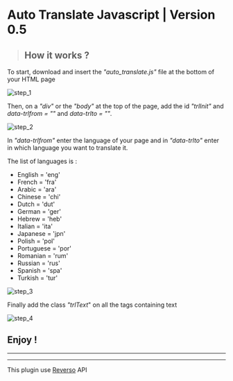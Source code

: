 # Auto Translate Javascript | Version 0.5

> ## How it works ?

To start, download and insert the _"auto_translate.js"_ file at the bottom of your HTML page 

![step_1](https://axelvion.000webhostapp.com/img/github/step_1.png)

Then, on a _"div"_ or the _"body"_ at the top of the page, add the id _"trlInit"_ and _data-trlfrom = ""_ and _data-trlto = ""_.

![step_2](https://axelvion.000webhostapp.com/img/github/step_2.png)

In _"data-trlfrom"_ enter the language of your page and in _"data-trlto"_ enter in which language you want to translate it.

The list of languages is :

* English  = 'eng'
* French = 'fra'
* Arabic = 'ara'
* Chinese = 'chi'
* Dutch = 'dut'
* German = 'ger'
* Hebrew = 'heb'
* Italian = 'ita'
* Japanese = 'jpn'
* Polish = 'pol'
* Portuguese = 'por'
* Romanian = 'rum'
* Russian = 'rus'
* Spanish = 'spa'
* Turkish = 'tur'

![step_3](https://axelvion.000webhostapp.com/img/github/step_3.png)

Finally add the class _"trlText_" on all the tags containing text

![step_4](https://axelvion.000webhostapp.com/img/github/step_4.png)

## Enjoy !


***
***
This plugin use [Reverso](https://www.reverso.net/text_translation.aspx?lang=EN) API


